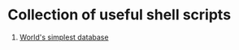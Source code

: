 # Collection of useful shell scripts

1. [World's simplest database](https://github.com/anshulkhare7/ShellUtils/blob/master/simpledb/README.md)

